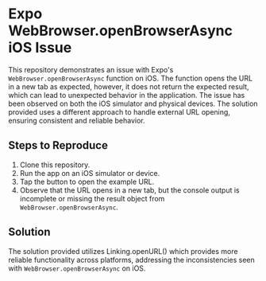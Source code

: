 # Expo WebBrowser.openBrowserAsync iOS Issue

This repository demonstrates an issue with Expo's `WebBrowser.openBrowserAsync` function on iOS. The function opens the URL in a new tab as expected, however, it does not return the expected result, which can lead to unexpected behavior in the application.  The issue has been observed on both the iOS simulator and physical devices.  The solution provided uses a different approach to handle external URL opening, ensuring consistent and reliable behavior.

## Steps to Reproduce

1. Clone this repository.
2. Run the app on an iOS simulator or device.
3. Tap the button to open the example URL.
4. Observe that the URL opens in a new tab, but the console output is incomplete or missing the result object from `WebBrowser.openBrowserAsync`. 

## Solution

The solution provided utilizes Linking.openURL() which provides more reliable functionality across platforms, addressing the inconsistencies seen with `WebBrowser.openBrowserAsync` on iOS.

